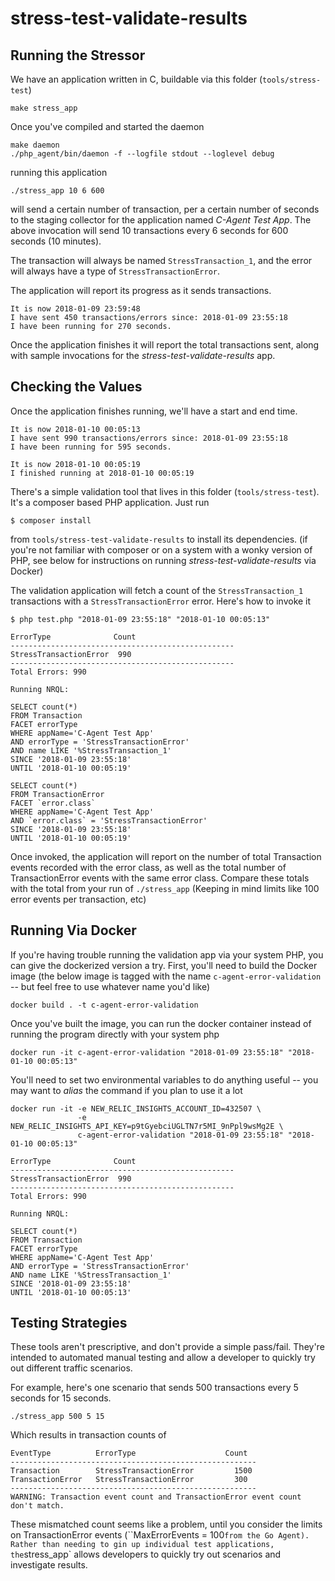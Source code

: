 # stress-test-validate-results

## Running the Stressor

We have an application written in C, buildable via this folder (`tools/stress-test`)

    make stress_app

Once you've compiled and started the daemon

    make daemon
    ./php_agent/bin/daemon -f --logfile stdout --loglevel debug

running this application

    ./stress_app 10 6 600

will send a certain number of transaction, per a certain number of seconds to the staging collector for the application named *C-Agent Test App*.  The above invocation will send 10 transactions every 6 seconds for 600 seconds (10 minutes).

The transaction will always be named `StressTransaction_1`, and the error will always have a type of `StressTransactionError`.

The application will report its progress as it sends transactions.

    It is now 2018-01-09 23:59:48
    I have sent 450 transactions/errors since: 2018-01-09 23:55:18
    I have been running for 270 seconds.

Once the application finishes it will report the total transactions sent, along with sample invocations for the *stress-test-validate-results* app.

## Checking the Values

Once the application finishes running, we'll have a start and end time.

    It is now 2018-01-10 00:05:13
    I have sent 990 transactions/errors since: 2018-01-09 23:55:18
    I have been running for 595 seconds.

    It is now 2018-01-10 00:05:19
    I finished running at 2018-01-10 00:05:19

There's a simple validation tool that lives in this folder (`tools/stress-test`).  It's a composer based PHP application.   Just run

    $ composer install

from `tools/stress-test-validate-results` to install its dependencies. (if you're not familiar with composer or on a system with a wonky version of PHP, see below for instructions on running *stress-test-validate-results* via Docker)

The validation application will fetch a count of the `StressTransaction_1` transactions with a `StressTransactionError` error.  Here's how to invoke it

    $ php test.php "2018-01-09 23:55:18" "2018-01-10 00:05:13"

    ErrorType              Count
    --------------------------------------------------
    StressTransactionError	990
    --------------------------------------------------
    Total Errors: 990

    Running NRQL:

    SELECT count(*)
    FROM Transaction
    FACET errorType
    WHERE appName='C-Agent Test App'
    AND errorType = 'StressTransactionError'
    AND name LIKE '%StressTransaction_1'
    SINCE '2018-01-09 23:55:18'
    UNTIL '2018-01-10 00:05:19'

    SELECT count(*)
    FROM TransactionError
    FACET `error.class`
    WHERE appName='C-Agent Test App'
    AND `error.class` = 'StressTransactionError'
    SINCE '2018-01-09 23:55:18'
    UNTIL '2018-01-10 00:05:19'

Once invoked, the application will report on the number of total Transaction events recorded with the error class, as well as the total number of TransactionError events with the same error class.  Compare these totals with the total from your run of `./stress_app` (Keeping in mind limits like 100 error events per transaction, etc)

Running Via Docker
--------------------------------------------------
If you're having trouble running the validation app via your system PHP, you can give the dockerized version a try.  First, you'll need to build the Docker image (the below image is tagged with the name `c-agent-error-validation` -- but feel free to use whatever name you'd like)

    docker build . -t c-agent-error-validation

Once you've built the image, you can run the docker container instead of running the program directly with your system php

    docker run -it c-agent-error-validation "2018-01-09 23:55:18" "2018-01-10 00:05:13"

You'll need to set two environmental variables to do anything useful -- you may want to *alias* the command if you plan to use it a lot

    docker run -it -e NEW_RELIC_INSIGHTS_ACCOUNT_ID=432507 \
                   -e NEW_RELIC_INSIGHTS_API_KEY=p9tGyebciUGLTN7r5MI_9nPpl9wsMg2E \
                   c-agent-error-validation "2018-01-09 23:55:18" "2018-01-10 00:05:13"

    ErrorType              Count
    --------------------------------------------------
    StressTransactionError	990
    --------------------------------------------------
    Total Errors: 990

    Running NRQL:

    SELECT count(*)
    FROM Transaction
    FACET errorType
    WHERE appName='C-Agent Test App'
    AND errorType = 'StressTransactionError'
    AND name LIKE '%StressTransaction_1'
    SINCE '2018-01-09 23:55:18'
    UNTIL '2018-01-10 00:05:13'

Testing Strategies
--------------------------------------------------
These tools aren't prescriptive, and don't provide a simple pass/fail.  They're intended to automated manual testing and allow a developer to quickly try out different traffic scenarios.

For example, here's one scenario that sends 500 transactions every 5 seconds for 15 seconds.

    ./stress_app 500 5 15

Which results in transaction counts of

    EventType          ErrorType                    Count
    -------------------------------------------------------
    Transaction        StressTransactionError	      1500
    TransactionError   StressTransactionError	      300
    -------------------------------------------------------
    WARNING: Transaction event count and TransactionError event count don't match.

These mismatched count seems like a problem, until you consider the limits on TransactionError events (``MaxErrorEvents = 100` from the Go Agent).  Rather than needing to gin up individual test applications, the `stress_app` allows developers to quickly try out scenarios and investigate results.
